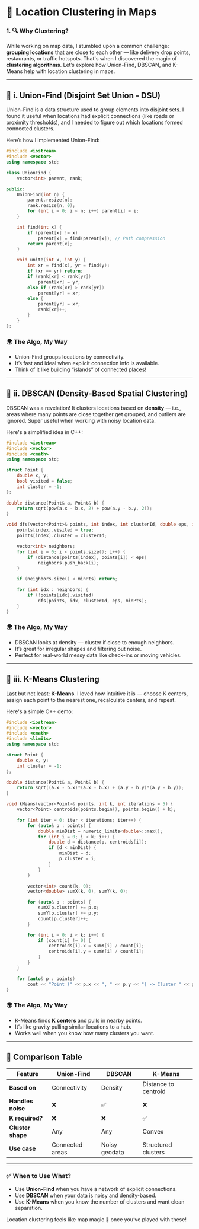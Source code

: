 

# 📍 Location Clustering in Maps

### 1. 🔍 Why Clustering?

While working on map data, I stumbled upon a common challenge: **grouping locations** that are close to each other — like delivery drop points, restaurants, or traffic hotspots. That's when I discovered the magic of **clustering algorithms**. Let’s explore how Union-Find, DBSCAN, and K-Means help with location clustering in maps.

---

## 📌 i. Union-Find (Disjoint Set Union - DSU)

Union-Find is a data structure used to group elements into disjoint sets. I found it useful when locations had explicit connections (like roads or proximity thresholds), and I needed to figure out which locations formed connected clusters.

Here’s how I implemented Union-Find:

```cpp
#include <iostream>
#include <vector>
using namespace std;

class UnionFind {
    vector<int> parent, rank;

public:
    UnionFind(int n) {
        parent.resize(n);
        rank.resize(n, 0);
        for (int i = 0; i < n; i++) parent[i] = i;
    }

    int find(int x) {
        if (parent[x] != x)
            parent[x] = find(parent[x]); // Path compression
        return parent[x];
    }

    void unite(int x, int y) {
        int xr = find(x), yr = find(y);
        if (xr == yr) return;
        if (rank[xr] < rank[yr])
            parent[xr] = yr;
        else if (rank[xr] > rank[yr])
            parent[yr] = xr;
        else {
            parent[yr] = xr;
            rank[xr]++;
        }
    }
};


```

### 🌍 The Algo, My Way

- Union-Find groups locations by connectivity.
- It’s fast and ideal when explicit connection info is available.
- Think of it like building “islands” of connected places!

---

## 📌 ii. DBSCAN (Density-Based Spatial Clustering)

DBSCAN was a revelation! It clusters locations based on **density** — i.e., areas where many points are close together get grouped, and outliers are ignored. Super useful when working with noisy location data.

Here's a simplified idea in C++:

```cpp
#include <iostream>
#include <vector>
#include <cmath>
using namespace std;

struct Point {
    double x, y;
    bool visited = false;
    int cluster = -1;
};

double distance(Point& a, Point& b) {
    return sqrt(pow(a.x - b.x, 2) + pow(a.y - b.y, 2));
}

void dfs(vector<Point>& points, int index, int clusterId, double eps, int minPts) {
    points[index].visited = true;
    points[index].cluster = clusterId;

    vector<int> neighbors;
    for (int i = 0; i < points.size(); i++) {
        if (distance(points[index], points[i]) < eps)
            neighbors.push_back(i);
    }

    if (neighbors.size() < minPts) return;

    for (int idx : neighbors) {
        if (!points[idx].visited)
            dfs(points, idx, clusterId, eps, minPts);
    }
}


```

### 🌍 The Algo, My Way

- DBSCAN looks at density — cluster if close to enough neighbors.
- It’s great for irregular shapes and filtering out noise.
- Perfect for real-world messy data like check-ins or moving vehicles.

---

## 📌 iii. K-Means Clustering

Last but not least: **K-Means**. I loved how intuitive it is — choose K centers, assign each point to the nearest one, recalculate centers, and repeat.

Here's a simple C++ demo:

```cpp
#include <iostream>
#include <vector>
#include <cmath>
#include <limits>
using namespace std;

struct Point {
    double x, y;
    int cluster = -1;
};

double distance(Point& a, Point& b) {
    return sqrt((a.x - b.x)*(a.x - b.x) + (a.y - b.y)*(a.y - b.y));
}

void kMeans(vector<Point>& points, int k, int iterations = 5) {
    vector<Point> centroids(points.begin(), points.begin() + k);

    for (int iter = 0; iter < iterations; iter++) {
        for (auto& p : points) {
            double minDist = numeric_limits<double>::max();
            for (int i = 0; i < k; i++) {
                double d = distance(p, centroids[i]);
                if (d < minDist) {
                    minDist = d;
                    p.cluster = i;
                }
            }
        }

        vector<int> count(k, 0);
        vector<double> sumX(k, 0), sumY(k, 0);

        for (auto& p : points) {
            sumX[p.cluster] += p.x;
            sumY[p.cluster] += p.y;
            count[p.cluster]++;
        }

        for (int i = 0; i < k; i++) {
            if (count[i] != 0) {
                centroids[i].x = sumX[i] / count[i];
                centroids[i].y = sumY[i] / count[i];
            }
        }
    }

    for (auto& p : points)
        cout << "Point (" << p.x << ", " << p.y << ") -> Cluster " << p.cluster << endl;
}


```

### 🌍 The Algo, My Way

- K-Means finds **K centers** and pulls in nearby points.
- It’s like gravity pulling similar locations to a hub.
- Works well when you know how many clusters you want.

---

## 🔄 Comparison Table

| Feature         | Union-Find      | DBSCAN                | K-Means              |
|----------------|------------------|------------------------|-----------------------|
| **Based on**    | Connectivity     | Density                | Distance to centroid  |
| **Handles noise**| ❌              | ✅                     | ❌                    |
| **K required?** | ❌              | ❌                     | ✅                    |
| **Cluster shape**| Any             | Any                    | Convex                |
| **Use case**     | Connected areas | Noisy geodata          | Structured clusters   |

---

### ✅ When to Use What?

- Use **Union-Find** when you have a network of explicit connections.
- Use **DBSCAN** when your data is noisy and density-based.
- Use **K-Means** when you know the number of clusters and want clean separation.

Location clustering feels like map magic 🔮 once you’ve played with these!
